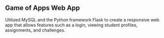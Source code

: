 ## Game of Apps Web App
Utilized MySQL and the Python framework Flask to create a responsive web app that allows features such as a login, viewing student profiles, assignments, and challenges.
